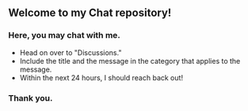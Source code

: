 ## Welcome to my Chat repository! 
### Here, you may chat with me.
* Head on over to "Discussions."
* Include the title and the message in the category that applies to the message.
* Within the next 24 hours, I should reach back out!

### Thank you.
